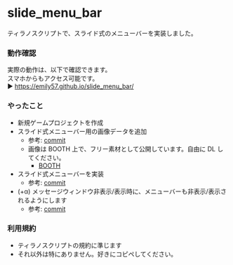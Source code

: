 # slide_menu_bar

ティラノスクリプトで、スライド式のメニューバーを実装しました。<br/>

### 動作確認

実際の動作は、以下で確認できます。<br/>
スマホからもアクセス可能です。<br/>
▶︎ https://emily57.github.io/slide_menu_bar/

### やったこと

- 新規ゲームプロジェクトを作成
- スライド式メニューバー用の画像データを追加
  - 参考: [commit](https://github.com/Emily57/slide_menu_bar/commit/f6f495a4dd227bb2e571ff51c472cda935893e29)
  - 画像は BOOTH 上で、フリー素材として公開しています。自由に DL してください。
    - [BOOTH](https://grace-you.booth.pm/items/5459220)
- スライド式メニューバーを実装
  - 参考: [commit](https://github.com/Emily57/slide_menu_bar/commit/61bd5a335d38e252c2645fb4548afb8d75c670bc)
- (+α) メッセージウィンドウ非表示/表示時に、メニューバーも非表示/表示されるようにします
  - 参考: [commit](https://github.com/Emily57/slide_menu_bar/commit/a476b2ea236b282116a88bb037a0dada5a0f19ab)

### 利用規約

- ティラノスクリプトの規約に準じます
- それ以外は特にありません。好きにコピペしてください。
